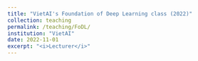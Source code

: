 ```yaml
---
title: "VietAI's Foundation of Deep Learning class (2022)"
collection: teaching
permalink: /teaching/FoDL/ 
institution: "VietAI"
date: 2022-11-01
excerpt: "<i>Lecturer</i>"
---
```


